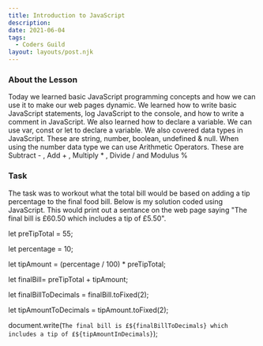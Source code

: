 ```yaml
---
title: Introduction to JavaScript
description:
date: 2021-06-04
tags:
  - Coders Guild
layout: layouts/post.njk
---
```


<h3>About the Lesson</h3>

<p>Today we learned basic JavaScript programming concepts and how we can use it to make our web pages dynamic. We learned how to write basic JavaScript statements, log JavaScript to the console, and how to write a comment in JavaScript. We also learned how to declare a variable. We can use var, const or let to declare a variable. We also covered data types in JavaScript. These are string, number, boolean, undefined & null. When using the number data type we can use Arithmetic Operators. These are Subtract - , Add + , Multiply * , Divide / and Modulus % </p>

<h3>Task</h3>
<p>The task was to workout what the total bill would be based on adding a tip percentage to the final food bill. Below is my solution coded using JavaScript. This would print out a sentance on the web page saying "The final bill is £60.50 which includes a tip of £5.50".</p>

<p>
let preTipTotal = 55;

let percentage = 10;

let tipAmount = (percentage / 100) \* preTipTotal;

let finalBill= preTipTotal + tipAmount;

let finalBillToDecimals = finalBill.toFixed(2);

let tipAmountToDecimals = tipAmount.toFixed(2);

document.write(`The final bill is £${finalBillToDecimals} which includes a tip of £${tipAmountInDecimals}`);

</p>
